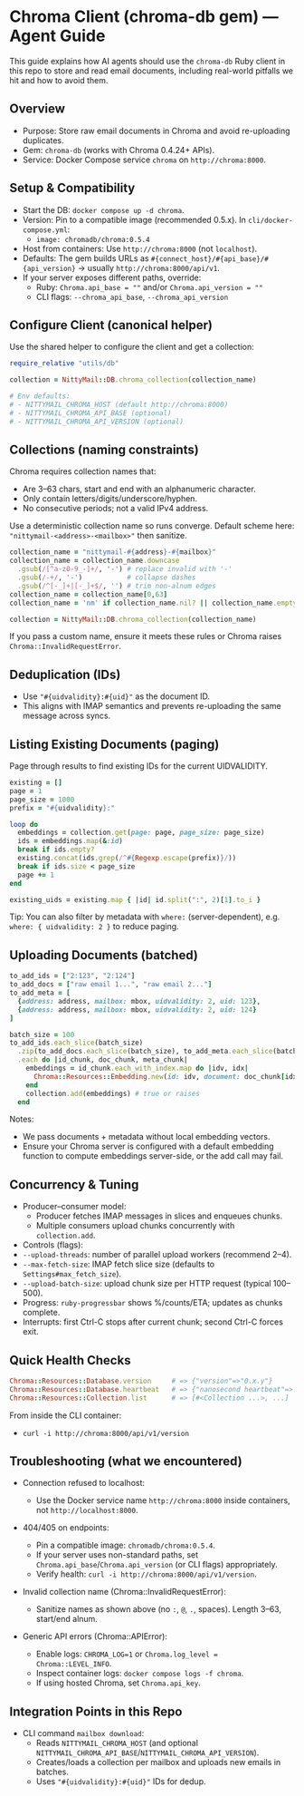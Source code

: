 # Chroma Client (chroma-db gem) — Agent Guide

This guide explains how AI agents should use the `chroma-db` Ruby client in this repo to store and read email documents, including real-world pitfalls we hit and how to avoid them.

## Overview

- Purpose: Store raw email documents in Chroma and avoid re-uploading duplicates.
- Gem: `chroma-db` (works with Chroma 0.4.24+ APIs).
- Service: Docker Compose service `chroma` on `http://chroma:8000`.

## Setup & Compatibility

- Start the DB: `docker compose up -d chroma`.
- Version: Pin to a compatible image (recommended 0.5.x). In `cli/docker-compose.yml`:
  - `image: chromadb/chroma:0.5.4`
- Host from containers: Use `http://chroma:8000` (not `localhost`).
- Defaults: The gem builds URLs as `#{connect_host}/#{api_base}/#{api_version}` → usually `http://chroma:8000/api/v1`.
- If your server exposes different paths, override:
  - Ruby: `Chroma.api_base = ""` and/or `Chroma.api_version = ""`
  - CLI flags: `--chroma_api_base`, `--chroma_api_version`

## Configure Client (canonical helper)

Use the shared helper to configure the client and get a collection:

```ruby
require_relative "utils/db"

collection = NittyMail::DB.chroma_collection(collection_name)

# Env defaults:
# - NITTYMAIL_CHROMA_HOST (default http://chroma:8000)
# - NITTYMAIL_CHROMA_API_BASE (optional)
# - NITTYMAIL_CHROMA_API_VERSION (optional)
```

## Collections (naming constraints)

Chroma requires collection names that:
- Are 3–63 chars, start and end with an alphanumeric character.
- Only contain letters/digits/underscore/hyphen.
- No consecutive periods; not a valid IPv4 address.

Use a deterministic collection name so runs converge. Default scheme here: `"nittymail-<address>-<mailbox>"` then sanitize.

```ruby
collection_name = "nittymail-#{address}-#{mailbox}"
collection_name = collection_name.downcase
  .gsub(/[^a-z0-9_-]+/, '-') # replace invalid with '-'
  .gsub(/-+/, '-')           # collapse dashes
  .gsub(/^[-_]+|[-_]+$/, '') # trim non-alnum edges
collection_name = collection_name[0,63]
collection_name = 'nm' if collection_name.nil? || collection_name.empty?

collection = NittyMail::DB.chroma_collection(collection_name)
```

If you pass a custom name, ensure it meets these rules or Chroma raises `Chroma::InvalidRequestError`.

## Deduplication (IDs)

- Use `"#{uidvalidity}:#{uid}"` as the document ID.
- This aligns with IMAP semantics and prevents re-uploading the same message across syncs.

## Listing Existing Documents (paging)

Page through results to find existing IDs for the current UIDVALIDITY.

```ruby
existing = []
page = 1
page_size = 1000
prefix = "#{uidvalidity}:"

loop do
  embeddings = collection.get(page: page, page_size: page_size)
  ids = embeddings.map(&:id)
  break if ids.empty?
  existing.concat(ids.grep(/^#{Regexp.escape(prefix)}/))
  break if ids.size < page_size
  page += 1
end

existing_uids = existing.map { |id| id.split(":", 2)[1].to_i }
```

Tip: You can also filter by metadata with `where:` (server-dependent), e.g. `where: { uidvalidity: 2 }` to reduce paging.

## Uploading Documents (batched)

```ruby
to_add_ids = ["2:123", "2:124"]
to_add_docs = ["raw email 1...", "raw email 2..."]
to_add_meta = [
  {address: address, mailbox: mbox, uidvalidity: 2, uid: 123},
  {address: address, mailbox: mbox, uidvalidity: 2, uid: 124}
]

batch_size = 100
to_add_ids.each_slice(batch_size)
  .zip(to_add_docs.each_slice(batch_size), to_add_meta.each_slice(batch_size))
  .each do |id_chunk, doc_chunk, meta_chunk|
    embeddings = id_chunk.each_with_index.map do |idv, idx|
      Chroma::Resources::Embedding.new(id: idv, document: doc_chunk[idx], metadata: meta_chunk[idx])
    end
    collection.add(embeddings) # true or raises
  end
```

Notes:
- We pass documents + metadata without local embedding vectors.
- Ensure your Chroma server is configured with a default embedding function to compute embeddings server-side, or the add call may fail.

## Concurrency & Tuning

- Producer–consumer model:
  - Producer fetches IMAP messages in slices and enqueues chunks.
  - Multiple consumers upload chunks concurrently with `collection.add`.
 - Controls (flags):
  - `--upload-threads`: number of parallel upload workers (recommend 2–4).
  - `--max-fetch-size`: IMAP fetch slice size (defaults to `Settings#max_fetch_size`).
  - `--upload-batch-size`: upload chunk size per HTTP request (typical 100–500).
- Progress: `ruby-progressbar` shows %/counts/ETA; updates as chunks complete.
- Interrupts: first Ctrl-C stops after current chunk; second Ctrl-C forces exit.

## Quick Health Checks

```ruby
Chroma::Resources::Database.version     # => {"version"=>"0.x.y"}
Chroma::Resources::Database.heartbeat   # => {"nanosecond heartbeat"=>...}
Chroma::Resources::Collection.list      # => [#<Collection ...>, ...]
```

From inside the CLI container:
- `curl -i http://chroma:8000/api/v1/version`

## Troubleshooting (what we encountered)

- Connection refused to localhost:
  - Use the Docker service name `http://chroma:8000` inside containers, not `http://localhost:8000`.

- 404/405 on endpoints:
  - Pin a compatible image: `chromadb/chroma:0.5.4`.
  - If your server uses non-standard paths, set `Chroma.api_base`/`Chroma.api_version` (or CLI flags) appropriately.
  - Verify health: `curl -i http://chroma:8000/api/v1/version`.

- Invalid collection name (Chroma::InvalidRequestError):
  - Sanitize names as shown above (no `:`, `@`, `.`, spaces). Length 3–63, start/end alnum.

- Generic API errors (Chroma::APIError):
  - Enable logs: `CHROMA_LOG=1` or `Chroma.log_level = Chroma::LEVEL_INFO`.
  - Inspect container logs: `docker compose logs -f chroma`.
  - If using hosted Chroma, set `Chroma.api_key`.

## Integration Points in this Repo

- CLI command `mailbox download`:
  - Reads `NITTYMAIL_CHROMA_HOST` (and optional `NITTYMAIL_CHROMA_API_BASE`/`NITTYMAIL_CHROMA_API_VERSION`).
  - Creates/loads a collection per mailbox and uploads new emails in batches.
  - Uses `"#{uidvalidity}:#{uid}"` IDs for dedup.
